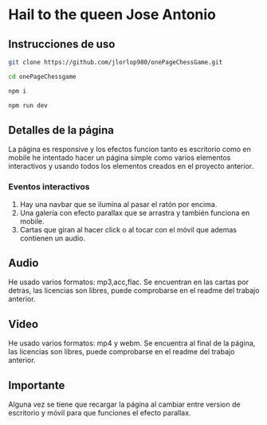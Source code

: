 # Hail to the queen Jose Antonio
## Instrucciones de uso
```bash
git clone https://github.com/jlorlop980/onePageChessGame.git
```

```bash
cd onePageChessgame
```

```bash
npm i
```

```bash
npm run dev
```

## Detalles de la página
La página es responsive y los efectos funcion tanto es escritorio como en mobile he intentado hacer un página simple como varios elementos interactivos
y usando todos los elementos creados en el proyecto anterior.


### Eventos interactivos
1. Hay una navbar que se ilumina al pasar el ratón por encima.
2. Una galería con efecto parallax que se arrastra y también funciona en mobile.
3. Cartas que giran al hacer click o al tocar con el móvil que ademas contienen un audio.

## Audio
He usado varios formatos: mp3,acc,flac.
Se encuentran en las cartas por detras, las licencias son libres, puede comprobarse en el readme del trabajo anterior.

## Video
He usado varios formatos: mp4 y webm.
Se encuentra al final de la página, las licencias son libres, puede comprobarse en el readme del trabajo anterior.

## Importante
Alguna vez se tiene que recargar la página al cambiar entre version de escritorio y móvil para que funciones el efecto parallax.
